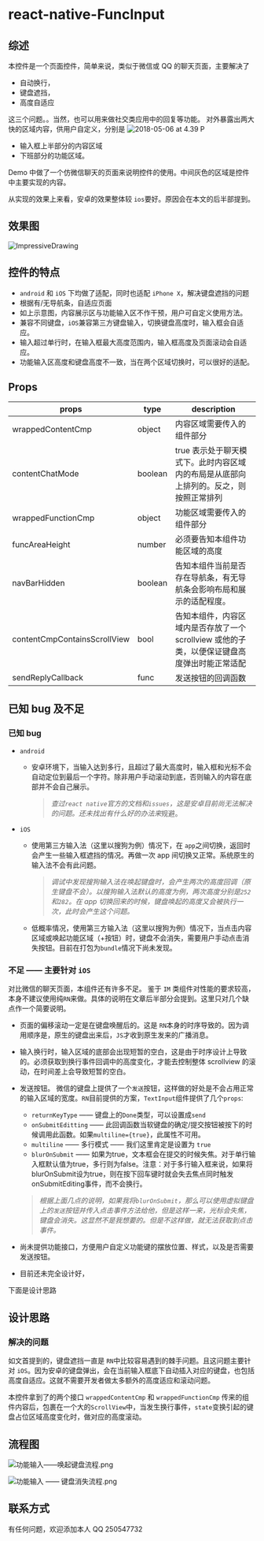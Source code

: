 # react-native-FuncInput

## 综述
本控件是一个页面控件，简单来说，类似于微信或 QQ 的聊天页面，主要解决了

* 自动换行，
* 键盘遮挡，
* 高度自适应

这三个问题。。当然，也可以用来做社交类应用中的回复等功能。
对外暴露出两大快的区域内容，供用户自定义，分别是
![2018-05-06 at 4.39 P](https://upload-images.jianshu.io/upload_images/1180547-c99d85b37cde81e5.png?imageMogr2/auto-orient/strip%7CimageView2/2/w/240)

* 输入框上半部分的内容区域
* 下班部分的功能区域。

Demo 中做了一个仿微信聊天的页面来说明控件的使用。中间灰色的区域是控件中主要实现的内容。

从实现的效果上来看，安卓的效果整体较 `ios`要好。原因会在本文的后半部提到。

## 效果图
![ImpressiveDrawing](https://upload-images.jianshu.io/upload_images/1180547-e69c224e17d7abfc.gif?imageMogr2/auto-orient/strip%7CimageView2/2/w/268)


## 控件的特点

* `android` 和 `iOS` 下均做了适配，同时也适配 `iPhone X`，解决键盘遮挡的问题
* 根据有/无导航条，自适应页面
* 如上示意图，内容展示区与功能输入区不作干预，用户可自定义使用方法。
* 兼容不同键盘，`iOS`兼容第三方键盘输入，切换键盘高度时，输入框会自适应。
* 输入超过单行时，在输入框最大高度范围内，输入框高度及页面滚动会自适应。
* 功能输入区高度和键盘高度不一致，当在两个区域切换时，可以很好的适配。

## Props

| props | type | description |
| --- | --- | --- |
| wrappedContentCmp | object | 内容区域需要传入的组件部分 |
| contentChatMode | boolean | true 表示处于聊天模式下。此时内容区域内的布局是从底部向上排列的。反之，则按照正常排列 |
| wrappedFunctionCmp | object | 功能区域需要传入的组件部分 |
| funcAreaHeight | number | 必须要告知本组件功能区域的高度 |
| navBarHidden | boolean | 告知本组件当前是否存在导航条，有无导航条会影响布局和展示的适配程度。 |
| contentCmpContainsScrollView | bool | 告知本组件，内容区域内是否存放了一个scrollview 或他的子类，以便保证键盘高度弹出时能正常适配 |
| sendReplyCallback | func | 发送按钮的回调函数 |

## 已知 bug 及不足
### 已知 bug

* `android`
    * 安卓环境下，当输入达到多行，且超过了最大高度时，输入框和光标不会自动定位到最后一个字符。除非用户手动滚动到底，否则输入的内容在底部并不会自己展示。 
      
      > *查过`react native`官方的文档和`issues`，这是安卓目前尚无法解决的问题。还未找出有什么好的办法来*规避。
* `iOS`
    * 使用第三方输入法（这里以搜狗为例）情况下，在 `app`之间切换，返回时会产生一些输入框遮挡的情况。再做一次 app 间切换又正常。系统原生的输入法不会有此问题。

      > *调试中发现搜狗输入法在唤起键盘时，会产生两次的高度回调（原生键盘不会）。以搜狗输入法默认的高度为例，两次高度分别是`252`和`282`。在 app 切换回来的时候，键盘唤起的高度又会被执行一次，此时会产生这个问题。*

    * 低概率情况，使用第三方输入法（这里以搜狗为例）情况下，当点击内容区域或唤起功能区域（+按钮）时，键盘不会消失，需要用户手动点击消失按钮。目前在打包为`bundle`情况下尚未发现。

### 不足 —— 主要针对 `iOS`
对比微信的聊天页面，本组件还有许多不足。
鉴于 `IM` 类组件对性能的要求较高，本身不建议使用纯`RN`来做。具体的说明在文章后半部分会提到。这里只对几个缺点作一个简要说明。

* 页面的偏移滚动一定是在键盘唤醒后的。这是 `RN`本身的时序导致的。因为调用顺序是，原生的键盘出来后，`JS`才收到原生发来的广播消息。
* 输入换行时，输入区域的底部会出现短暂的空白，这是由于时序设计上导致的。必须获取到换行事件回调中的高度变化，才能去控制整体 scrollview 的滚动，在时间差上会导致短暂的空白。
* 发送按钮。 微信的键盘上提供了一个`发送`按钮，这样做的好处是不会占用正常的输入区域的宽度。`RN`目前提供的方案，`TextInput`组件提供了几个`props`:
    
    * `returnKeyType` —— 键盘上的`Done`类型，可以设置成`send`
    * `onSubmitEditting` —— 此回调函数当软键盘的确定/提交按钮被按下的时候调用此函数。如果`multiline={true}`，此属性不可用。
    * `multiline` —— 多行模式 —— 我们这里肯定是设置为 `true`
    * `blurOnSubmit` —— 如果为true，文本框会在提交的时候失焦。对于单行输入框默认值为true，多行则为false。注意：对于多行输入框来说，如果将blurOnSubmit设为true，则在按下回车键时就会失去焦点同时触发onSubmitEditing事件，而不会换行。
    
    > *根据上面几点的说明，如果我将`blurOnSubmit`，那么可以使用虚拟键盘上的`发送`按钮并传入点击事件方法给他，但是这样一来，光标会失焦，键盘会消失。这显然不是我想要的。但是不这样做，就无法获取到点击事件。*
    
* 尚未提供功能接口，方便用户自定义功能键的摆放位置、样式，以及是否需要发送按钮。
* 目前还未完全设计好，

下面是设计思路

## 设计思路
### 解决的问题

如文首提到的，键盘遮挡一直是 `RN`中比较容易遇到的棘手问题。且这问题主要针对 `iOS`。因为安卓的键盘弹出，会在当前输入框底下自动插入对应的键盘，也包括高度自适应。这就不需要开发者做太多额外的高度适应和滚动问题。

本控件拿到了的两个接口 `wrappedContentCmp` 和 `wrappedFunctionCmp` 传来的组件内容后，包裹在一个大的`ScrollView`中，当发生换行事件，`state`变换引起的键盘占位区域高度变化时，做对应的高度滚动。


## 流程图

![功能输入——唤起键盘流程.png](https://upload-images.jianshu.io/upload_images/1180547-e565bff47cc3f111.png?imageMogr2/auto-orient/strip%7CimageView2/2/w/1240)

![功能输入 —— 键盘消失流程.png](https://upload-images.jianshu.io/upload_images/1180547-b2ed8748c567aeb6.png?imageMogr2/auto-orient/strip%7CimageView2/2/w/1240)

## 联系方式
有任何问题，欢迎添加本人 QQ 250547732


